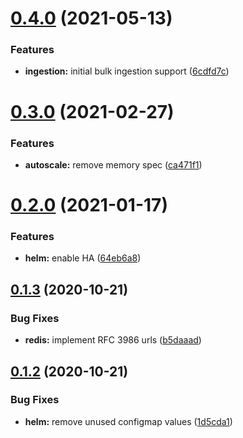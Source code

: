 # [0.4.0](https://github.com/bsord/rcvr-dmarc/compare/0.3.0...0.4.0) (2021-05-13)


### Features

* **ingestion:** initial bulk ingestion support ([6cdfd7c](https://github.com/bsord/rcvr-dmarc/commit/6cdfd7cbe4f9ae788cee35ab5189a186a11660c1))



# [0.3.0](https://github.com/bsord/rcvr-dmarc/compare/0.2.0...0.3.0) (2021-02-27)


### Features

* **autoscale:** remove memory spec ([ca471f1](https://github.com/bsord/rcvr-dmarc/commit/ca471f1cb3cd23d4499ac4b5b5687c89516b46cb))



# [0.2.0](https://github.com/bsord/rcvr-dmarc/compare/0.1.3...0.2.0) (2021-01-17)


### Features

* **helm:** enable HA ([64eb6a8](https://github.com/bsord/rcvr-dmarc/commit/64eb6a85f0c5c5eaf782757cc372714468fcb197))



## [0.1.3](https://github.com/bsord/rcvr-dmarc/compare/0.1.2...0.1.3) (2020-10-21)


### Bug Fixes

* **redis:** implement RFC 3986 urls ([b5daaad](https://github.com/bsord/rcvr-dmarc/commit/b5daaadec9a9eb10e6e903b989838f97b6576dbc))



## [0.1.2](https://github.com/bsord/rcvr-dmarc/compare/0.1.1...0.1.2) (2020-10-21)


### Bug Fixes

* **helm:** remove unused configmap values ([1d5cda1](https://github.com/bsord/rcvr-dmarc/commit/1d5cda167644dca39a93b9bda18755d13a3e5047))



